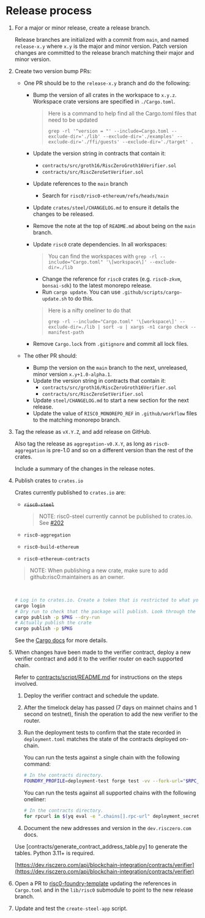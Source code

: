 # Release process

1. For a major or minor release, create a release branch.

   Release branches are initialized with a commit from `main`, and named `release-x.y` where `x.y` is the major and minor version.
   Patch version changes are committed to the release branch matching their major and minor version.

2. Create two version bump PRs:

   * One PR should be to the `release-x.y` branch and do the following:

     <!-- TODO: Write a script (e.g. in Python) to automate as many of these steps as possible. -->
     * Bump the version of all crates in the workspace to `x.y.z`. Workspace crate versions are specified in `./Cargo.toml`.

       > Here is a command to help find all the Cargo.toml files that need to be updated
       >
       > ```
       > grep -rl '^version = "' --include=Cargo.toml --exclude-dir='./lib' --exclude-dir='./examples' --exclude-dir='./ffi/guests' --exclude-dir='./target' .
       > ```

     * Update the version string in contracts that contain it:
       * `contracts/src/groth16/RiscZeroGroth16Verifier.sol`
       * `contracts/src/RiscZeroSetVerifier.sol`
     * Update references to the `main` branch
       * Search for `risc0/risc0-ethereum/refs/heads/main`
     * Update `crates/steel/CHANGELOG.md` to ensure it details the changes to be released.
     * Remove the note at the top of `README.md` about being on the `main` branch.
     * Update `risc0` crate dependencies. In all workspaces:

         >  You can find the workspaces with `grep -rl --include="Cargo.toml" '\[workspace\]' --exclude-dir=./lib`

         * Change the reference for `risc0` crates (e.g. `risc0-zkvm`, `bonsai-sdk`) to the latest monorepo release.
         * Run `cargo update`. You can use `.github/scripts/cargo-update.sh` to do this.

         > Here is a nifty oneliner to do that
         >
         > ```
         > grep -rl --include="Cargo.toml" '\[workspace\]' --exclude-dir=./lib | sort -u | xargs -n1 cargo check --manifest-path
         > ```

     * Remove `Cargo.lock` from `.gitignore` and commit all lock files.

   * The other PR should:
     * Bump the version on the `main` branch to the next, unreleased, minor version `x.y+1.0-alpha.1`.
     * Update the version string in contracts that contain it:
       * `contracts/src/groth16/RiscZeroGroth16Verifier.sol`
       * `contracts/src/RiscZeroSetVerifier.sol`
     * Update `steel/CHANGELOG.md` to start a new section for the next release.
     * Update the value of `RISC0_MONOREPO_REF` in `.github/workflow` files to the matching monorepo branch.

3. Tag the release as `vX.Y.Z`, and add release on GitHub.

   Also tag the release as `aggregation-v0.X.Y`, as long as `risc0-aggregation` is pre-1.0 and so on a different version than the rest of the crates.

   Include a summary of the changes in the release notes.

4. Publish crates to `crates.io`

   Crates currently published to `crates.io` are:

   * ~~`risc0-steel`~~

     > NOTE: risc0-steel currently cannot be published to crates.io.
     > See [#202](https://github.com/risc0/risc0-ethereum/issues/202)

   * `risc0-aggregation`
   * `risc0-build-ethereum`
   * `risc0-ethereum-contracts`

   > NOTE: When publishing a new crate, make sure to add github:risc0:maintainers as an owner.

   <br/>

   ```sh
   # Log in to crates.io. Create a token that is restricted to what you need to do (e.g. publish update) and set an expiry.
   cargo login
   # Dry run to check that the package will publish. Look through the output, e.g. at version numbers, to confirm it makes sense.
   cargo publish -p $PKG --dry-run
   # Actually publish the crate
   cargo publish -p $PKG
   ```

   See the [Cargo docs](https://doc.rust-lang.org/cargo/reference/publishing.html) for more details.

5. When changes have been made to the verifier contract, deploy a new verifier contract and add it to the verifier router on each supported chain.

   Refer to [contracts/script/README.md](./contracts/script/README.md) for instructions on the steps involved.

   1. Deploy the verifier contract and schedule the update.

   2. After the timelock delay has passed (7 days on mainnet chains and 1 second on testnet), finish the operation to add the new verifier to the router.

   3. Run the deployment tests to confirm that the state recorded in `deployment.toml` matches the state of the contracts deployed on-chain.

      You can run the tests against a single chain with the following command:

      ```sh
      # In the contracts directory.
      FOUNDRY_PROFILE=deployment-test forge test -vv --fork-url="$RPC_URL"
      ```

      You can run the tests against all supported chains with the following oneliner:

      ```sh
      # In the contracts directory.
      for rpcurl in $(yq eval -e ".chains[].rpc-url" deployment_secrets.toml); do FOUNDRY_PROFILE=deployment-test forge test -vv --fork-url="$rpcurl"; done
      ```

   4. Document the new addresses and version in the `dev.risczero.com` docs.

     Use [contracts/generate_contract_address_table.py] to generate the tables. Python 3.11+ is required.

     [https://dev.risczero.com/api/blockchain-integration/contracts/verifier](https://dev.risczero.com/api/blockchain-integration/contracts/verifier)

6. Open a PR to [risc0-foundry-template](https://github.com/risc0/risc0-foundry-template) updating the references in `Cargo.toml` and in the `lib/risc0` submodule to point to the new release branch.

7. Update and test the `create-steel-app` script.
